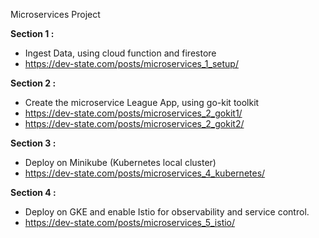 Microservices Project  

**Section 1 :**

* Ingest Data, using cloud function and firestore  
* https://dev-state.com/posts/microservices_1_setup/  

**Section 2 :**

* Create the microservice League App, using go-kit toolkit  
* https://dev-state.com/posts/microservices_2_gokit1/  
* https://dev-state.com/posts/microservices_2_gokit2/  

**Section 3 :**

* Deploy on Minikube (Kubernetes local cluster)  
* https://dev-state.com/posts/microservices_4_kubernetes/  

**Section 4 :**

* Deploy on GKE and enable Istio for observability and service control.  
* https://dev-state.com/posts/microservices_5_istio/  
